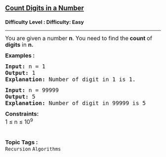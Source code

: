 <h2><a href="https://www.geeksforgeeks.org/problems/count-total-digits-in-a-number/0">Count Digits in a Number</a></h2><h3>Difficulty Level : Difficulty: Easy</h3><hr><div class="problems_problem_content__Xm_eO"><p><span style="font-size: 18px;">You are given a number <strong>n</strong>. You need to find the<strong> count </strong>of <strong>digits</strong> in <strong>n.</strong></span></p>
<p><span style="font-size: 18px;"><strong>Examples :</strong></span></p>
<pre><span style="font-size: 18px;"><strong>Input: </strong></span><span style="font-size: 18px;">n = 1
<strong>Output: </strong>1</span><span style="font-size: 18px;"><strong>
Explanation: </strong>Number of digit in 1 is 1.</span></pre>
<pre><span style="font-size: 18px;"><strong>Input: </strong></span><span style="font-size: 18px;">n = 99999
<strong>Output: </strong>5
<strong>Explanation: </strong>Number of digit in 99999 is 5</span></pre>
<p><strong><span style="font-size: 18px;">Constraints: </span></strong><br><span style="font-size: 18px;">1 ≤ n ≤ 10<sup>9</sup></span></p></div><br><p><span style=font-size:18px><strong>Topic Tags : </strong><br><code>Recursion</code>&nbsp;<code>Algorithms</code>&nbsp;